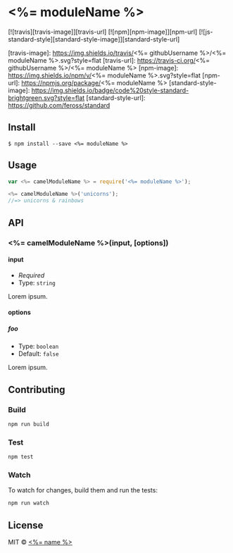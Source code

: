 # <%= moduleName %>
[![travis][travis-image]][travis-url]
[![npm][npm-image]][npm-url]
[![js-standard-style][standard-style-image]][standard-style-url]

[travis-image]: https://img.shields.io/travis/<%= githubUsername %>/<%= moduleName %>.svg?style=flat
[travis-url]: https://travis-ci.org/<%= githubUsername %>/<%= moduleName %>
[npm-image]: https://img.shields.io/npm/v/<%= moduleName %>.svg?style=flat
[npm-url]: https://npmjs.org/package/<%= moduleName %>
[standard-style-image]: https://img.shields.io/badge/code%20style-standard-brightgreen.svg?style=flat
[standard-style-url]: https://github.com/feross/standard

## Install

```
$ npm install --save <%= moduleName %>
```

## Usage

```js
var <%= camelModuleName %> = require('<%= moduleName %>');

<%= camelModuleName %>('unicorns');
//=> unicorns & rainbows
```

## API

### <%= camelModuleName %>(input, [options])

#### input

- *Required*
- Type: `string`

Lorem ipsum.

#### options

##### foo

- Type: `boolean`  
- Default: `false`

Lorem ipsum.

## Contributing

### Build

```js
npm run build
```

### Test

```js
npm test
```

### Watch

To watch for changes, build them and run the tests:

```js
npm run watch
```

## License

MIT © [<%= name %>](<%= website %>)
